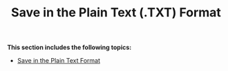 ﻿---
title: Save in the Plain Text (.TXT) Format
description: "Aspose.Words for Java allows you to work with various features supported when saving to Plain Text – TXT format."
type: docs
weight: 140
url: /java/save-in-the-plain-text-txt-format/
---

**This section includes the following topics:** 

- [Save in the Plain Text Format](/words/java/save-in-the-plain-text-format/)
